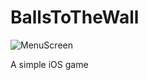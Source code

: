 # BallsToTheWall
![MenuScreen](https://github.com/henry9836/BallsToTheWall/blob/master/Resources/menu.gif)

A simple iOS game
